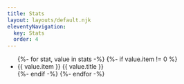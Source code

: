 ```yaml
---
title: Stats
layout: layouts/default.njk
eleventyNavigation:
  key: Stats
  order: 4
---
```


<ul class="stats-list" role="list">
  {%- for stat, value in stats -%}
    {%- if value.item != 0 %}
      <li class="stats-item{{ " stats-first" if loop.first }}"><span class="stat-item">{{ value.item }}</span> <span class="stat-title">{{ value.title }}</span></li>
    {%- endif -%}
  {%- endfor -%}
</ul>
